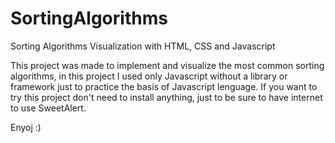 # SortingAlgorithms
Sorting Algorithms Visualization with HTML, CSS and Javascript

This project was made to implement and visualize the most common sorting algorithms, in this project I used only Javascript without a library or framework just to practice the basis of Javascript lenguage.
If you want to try this project don't need to install anything, just to be sure to have internet to use SweetAlert.

Enyoj :)
